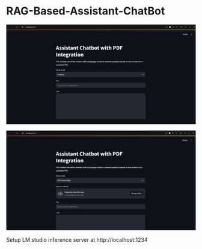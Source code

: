 # RAG-Based-Assistant-ChatBot

![UI](Assets/LLM.png)

![UI](Assets/PDF.png)

Setup LM studio inference server at http://localhost:1234